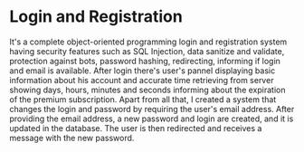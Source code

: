 
# Login and Registration

It's a complete object-oriented programming login and registration system having security features such as SQL Injection, data sanitize and validate, protection against bots, password hashing, redirecting, informing if login and email is available.
After login there's user's pannel displaying basic information about his account and accurate time retrieving from server showing days, hours, minutes and seconds informing about the expiration of the premium subscription.
Apart from all that, I created a system that changes the login and password by requiring the user's email address.
After providing the email address, a new password and login are created, and it is updated in the database.
The user is then redirected and receives a message with the new password.
